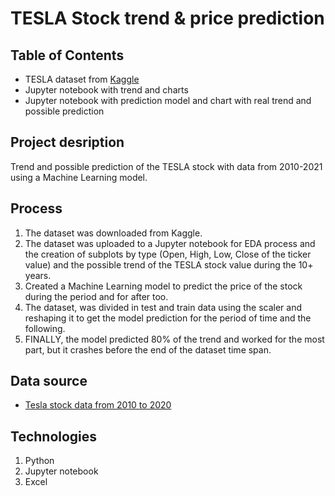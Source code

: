 # TESLA Stock trend & price prediction

## Table of Contents
- TESLA dataset from [Kaggle](https://www.kaggle.com/)
- Jupyter notebook with trend and charts
- Jupyter notebook with prediction model and chart with real trend and possible prediction

## Project desription
Trend and possible prediction of the TESLA stock with data from 2010-2021 using a Machine Learning model. 

## Process
1. The dataset was downloaded from Kaggle. 
2. The dataset was uploaded to a Jupyter notebook for EDA process and the creation of subplots by type (Open, High, Low, Close of the ticker value) and the possible trend of the TESLA stock value during the 10+ years. 
3. Created a Machine Learning model to predict the price of the stock during the period and for after too. 
4. The dataset, was divided in test and train data using the scaler and reshaping it to get the model prediction for the period of time and the following. 
5. FINALLY, the model predicted 80% of the trend and worked for the most part, but it crashes before the end of the dataset time span.

## Data source
- [Tesla stock data from 2010 to 2020](https://www.kaggle.com/datasets/timoboz/tesla-stock-data-from-2010-to-2020)

## Technologies
1. Python
2. Jupyter notebook
3. Excel
